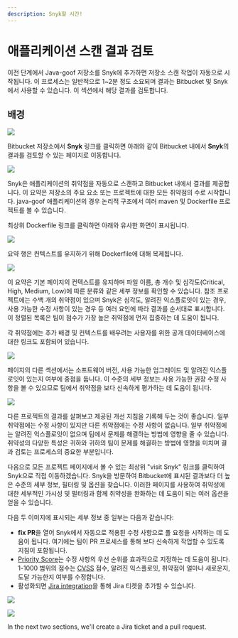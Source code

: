 ```yaml
---
description: Snyk할 시간!
---
```


# 애플리케이션 스캔 결과 검토

이전 단계에서 Java-goof 저장소를 Snyk에 추가하면 저장소 스캔 작업이 자동으로 시작됩니다. 이 프로세스는 일반적으로 1\~2분 정도 소요되며 결과는 Bitbucket 및 Snyk에서 사용할 수 있습니다. 이 섹션에서 해당 결과를 검토합니다.

## 배경

![](https://partner-workshop-assets.s3.us-east-2.amazonaws.com/snyk-opensource-01.png)

Bitbucket 저장소에서 **Snyk** 링크를 클릭하면 아래와 같이 Bitbucket 내에서 **Snyk**의 결과를 검토할 수 있는 페이지로 이동합니다.

![](<../../../../.gitbook/assets/image (73).png>)

Snyk은 애플리케이션의 취약점을 자동으로 스캔하고 Bitbucket 내에서 결과를 제공합니다. 이 요약은 저장소의 주요 요소 또는 프로젝트에 대한 모든 취약점의 수로 시작합니다. java-goof 애플리케이션의 경우 논리적 구조에서 여러 maven 및 Dockerfile 프로젝트를 볼 수 있습니다.

최상위 Dockerfile 링크를 클릭하면 아래와 유사한 화면이 표시됩니다.

![](<../../../../.gitbook/assets/image (81) (1).png>)

요약 행은 컨텍스트를 유지하기 위해 Dockerfile에 대해 복제됩니다.

![](<../../../../.gitbook/assets/image (83) (1) (1) (1).png>)

이 요약은 기본 페이지의 컨텍스트를 유지하며 파일 이름, 총 개수 및 심각도(Critical, High, Medium, Low)에 따른 분류와 같은 세부 정보를 확인할 수 있습니다. 참조 프로젝트에는 수백 개의 취약점이 있으며 Snyk은 심각도, 알려진 익스플로잇이 있는 경우, 사용 가능한 수정 사항이 있는 경우 등 여러 요인에 따라 결과를 순서대로 표시합니다. 이 정렬된 목록은 팀이 점수가 가장 높은 취약점에 먼저 집중하는 데 도움이 됩니다.

각 취약점에는 추가 배경 및 컨텍스트를 배우려는 사용자를 위한 공개 데이터베이스에 대한 링크도 포함되어 있습니다.

![](<../../../../.gitbook/assets/image (82).png>)

페이지의 다른 섹션에서는 소프트웨어 버전, 사용 가능한 업그레이드 및 알려진 익스플로잇이 있는지 여부에 중점을 둡니다. 이 수준의 세부 정보는 사용 가능한 권장 수정 사항을 볼 수 있으므로 팀에서 취약점을 보다 신속하게 평가하는 데 도움이 됩니다.

![](<../../../../.gitbook/assets/image (85).png>)

다른 프로젝트의 결과를 살펴보고 제공된 개선 지침을 기록해 두는 것이 좋습니다. 일부 취약점에는 수정 사항이 있지만 다른 취약점에는 수정 사항이 없습니다. 일부 취약점에는 알려진 익스플로잇이 없으며 팀에서 문제를 해결하는 방법에 영향을 줄 수 있습니다. 취약성의 다양한 특성은 귀하와 귀하의 팀이 문제를 해결하는 방법에 영향을 미치며 결과 검토는 프로세스의 중요한 부분입니다.

다음으로 모든 프로젝트 페이지에서 볼 수 있는 최상위 "visit Snyk" 링크를 클릭하여 Snyk으로 직접 이동하겠습니다. Snyk을 방문하여 Bitbucket에 표시된 결과보다 더 높은 수준의 세부 정보, 필터링 및 옵션을 찾습니다. 이러한 페이지를 사용하여 취약성에 대한 세부적인 가시성 및 필터링과 함께 취약성을 완화하는 데 도움이 되는 여러 옵션을 얻을 수 있습니다.

다음 두 이미지에 표시되는 세부 정보 중 일부는 다음과 같습니다:

* **fix PR**을 열어 Snyk에서 자동으로 적용된 수정 사항으로 풀 요청을 시작하는 데 도움이 됩니다. 여기에는 팀이 PR 프로세스를 통해 보다 신속하게 작업할 수 있도록 지침이 포함됩니다.
* [Priority Score](https://snyk.io/blog/snyks-developer-first-prioritization-capabilities/)는 수정 사항의 우선 순위를 효과적으로 지정하는 데 도움이 됩니다.\
  1-1000 범위의 점수는 [CVSS](https://www.first.org/cvss/) 점수, 알려진 익스플로잇, 취약점이 얼마나 새로운지, 도달 가능한지 여부를 수정합니다.
* 활성화되면  [Jira integration](https://snyk.io/blog/jira-integration/)을 통해 Jira 티켓을 추가할 수 있습니다.

![](<../../../../.gitbook/assets/image (86) (1).png>)

![](<../../../../.gitbook/assets/image (66).png>)

In the next two sections, we'll create a Jira ticket and a pull request.
